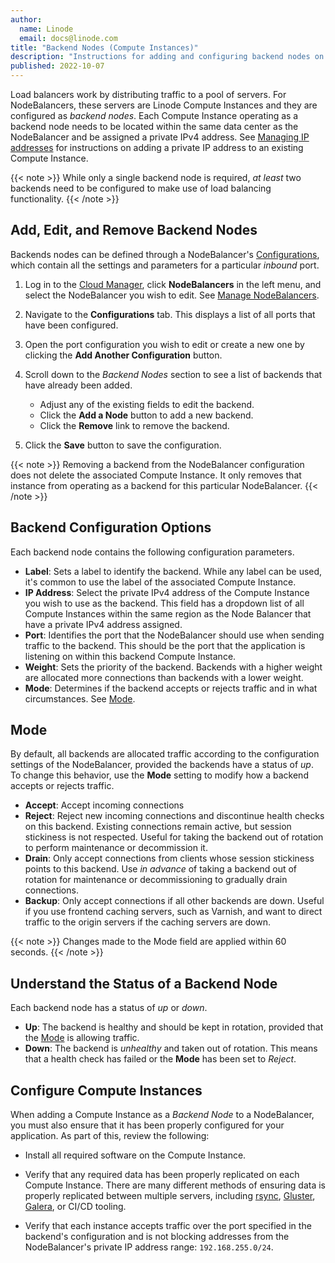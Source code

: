 ```yaml
---
author:
  name: Linode
  email: docs@linode.com
title: "Backend Nodes (Compute Instances)"
description: "Instructions for adding and configuring backend nodes on a NodeBalancer"
published: 2022-10-07
---
```


Load balancers work by distributing traffic to a pool of servers. For NodeBalancers, these servers are Linode Compute Instances and they are configured as *backend nodes*. Each Compute Instance operating as a backend node needs to be located within the same data center as the NodeBalancer and be assigned a private IPv4 address. See [Managing IP addresses](/docs/guides/managing-ip-addresses/#adding-an-ip-address) for instructions on adding a private IP address to an existing Compute Instance.

{{< note >}}
While only a single backend node is required, *at least* two backends need to be configured to make use of load balancing functionality.
{{< /note >}}

## Add, Edit, and Remove Backend Nodes

Backends nodes can be defined through a NodeBalancer's [Configurations](/docs/products/networking/nodebalancers/guides/configure/), which contain all the settings and parameters for a particular *inbound* port.

1. Log in to the [Cloud Manager](http://cloud.linode.com), click **NodeBalancers** in the left menu, and select the NodeBalancer you wish to edit. See [Manage NodeBalancers](/docs/products/networking/nodebalancers/guides/manage/).

1. Navigate to the **Configurations** tab. This displays a list of all ports that have been configured.

1. Open the port configuration you wish to edit or create a new one by clicking the **Add Another Configuration** button.

1. Scroll down to the *Backend Nodes* section to see a list of backends that have already been added.

    - Adjust any of the existing fields to edit the backend.
    - Click the **Add a Node** button to add a new backend.
    - Click the **Remove** link to remove the backend.

1. Click the **Save** button to save the configuration.

{{< note >}}
Removing a backend from the NodeBalancer configuration does not delete the associated Compute Instance. It only removes that instance from operating as a backend for this particular NodeBalancer.
{{< /note >}}

## Backend Configuration Options

Each backend node contains the following configuration parameters.

- **Label**: Sets a label to identify the backend. While any label can be used, it's common to use the label of the associated Compute Instance.
- **IP Address**: Select the private IPv4 address of the Compute Instance you wish to use as the backend. This field has a dropdown list of all Compute Instances within the same region as the Node Balancer that have a private IPv4 address assigned.
- **Port**: Identifies the port that the NodeBalancer should use when sending traffic to the backend. This should be the port that the application is listening on within this backend Compute Instance.
- **Weight**: Sets the priority of the backend. Backends with a higher weight are allocated more connections than backends with a lower weight.
- **Mode**: Determines if the backend accepts or rejects traffic and in what circumstances. See [Mode](#mode).

## Mode

By default, all backends are allocated traffic according to the configuration settings of the NodeBalancer, provided the backends have a status of *up*. To change this behavior, use the **Mode** setting to modify how a backend accepts or rejects traffic.

- **Accept**: Accept incoming connections
- **Reject**: Reject new incoming connections and discontinue health checks on this backend. Existing connections remain active, but session stickiness is not respected. Useful for taking the backend out of rotation to perform maintenance or decommission it.
- **Drain**: Only accept connections from clients whose session stickiness points to this backend. Use *in advance* of taking a backend out of rotation for maintenance or decommissioning to gradually drain connections.
- **Backup**: Only accept connections if all other backends are down. Useful if you use frontend caching servers, such as Varnish, and want to direct traffic to the origin servers if the caching servers are down.

{{< note >}}
Changes made to the Mode field are applied within 60 seconds.
{{< /note >}}

## Understand the Status of a Backend Node

Each backend node has a status of *up* or *down*.

- **Up**: The backend is healthy and should be kept in rotation, provided that the [Mode](#mode) is allowing traffic.
- **Down**: The backend is *unhealthy* and taken out of rotation. This means that a health check has failed or the **Mode** has been set to *Reject*.

## Configure Compute Instances

When adding a Compute Instance as a *Backend Node* to a NodeBalancer, you must also ensure that it has been properly configured for your application. As part of this, review the following:

- Install all required software on the Compute Instance.

- Verify that any required data has been properly replicated on each Compute Instance. There are many different methods of ensuring data is properly replicated between multiple servers, including [rsync](https://linux.die.net/man/1/rsync), [Gluster](https://www.gluster.org/), [Galera](https://galeracluster.com/), or CI/CD tooling.

- Verify that each instance accepts traffic over the port specified in the backend's configuration and is not blocking addresses from the NodeBalancer's private IP address range: `192.168.255.0/24`.